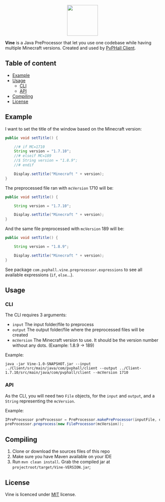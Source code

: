 <p align="center">
    <img src="https://i.imgur.com/eRRdNud.png" width="100" />
</p>

<!--<p align="center">
    <a href="https://github.com/QuiiBz/squid/actions">
        <img src="https://github.com/QuiiBz/squid/workflows/Lint/badge.svg" />
    </a>
    <a href="https://travis-ci.com/QuiiBz/squid">
        <img src="https://travis-ci.com/QuiiBz/squid.svg?branch=canary" />
    </a>
    <a href="https://www.code-inspector.com/project/4175/score/svg">
        <img src="https://www.code-inspector.com/project/4175/score/svg" />
    </a>
    <a href="https://github.com/QuiiBz/squid/issues">
        <img src="https://img.shields.io/badge/contributions-welcome-brightgreen.svg?style=flat" />
    </a>
</p>-->

**Vine** is a Java PreProcessor that let you use one codebase while having multiple Minecraft versions. Created and used by [PvPHall Client](https://pvphall.com).

## Table of content
- [Example](#example)
- [Usage](#usage)
  - [CLI](#cli)
  - [API](#api)
- [Compiling ](#compiling)
- [License](#license)

## Example
I want to set the title of the window based on the Minecraft version:
```java
public void setTitle() {

    //# if MC=1710
    String version = "1.7.10";
    //# elseif MC=189
    //$ String version = "1.8.9";
    //# endif

    Display.setTitle("Minecraft " + version);
}
```
The preprocessed file ran with `mcVersion` 1710 will be:
```java
public void setTitle() {

    String version = "1.7.10";

    Display.setTitle("Minecraft " + version);
}
```
And the same file preprocessed with `mcVersion` 189 will be:
```java
public void setTitle() {

    String version = "1.8.9";

    Display.setTitle("Minecraft " + version);
}
```

See package `com.pvphall.vine.preprocessor.expressions` to see all available expressions (`if`, `else`...).

## Usage
### CLI
The CLI requires 3 arguments:
- `input` The input folder/file to preprocess
- `output` The output folder/file where the preprocessed files will be created
- `mcVersion` The Minecraft version to use. It should be the version number without any dots. (Example: 1.8.9 -> 189)

Example:
```
java -jar Vine-1.0-SNAPSHOT.jar --input ../Client/src/main/java/com/pvphall/client --output ../Client-1.7.10/src/main/java/com/pvphall/client --mcVersion 1710
```

### API
As the CLI, you will need two `File` objects, for the `input` and `output`, and a `String` representing the `mcVersion`.

Example:
```java
IPreProcessor preProcessor = PreProcessor.makePreProcessor(inputFile, outputFile);
preProcessor.preprocess(new FileProcessor(mcVersion));
```

## Compiling
1. Clone or download the sources files of this repo
2. Make sure you have Maven available on your IDE
3. Run `mvn clean install`. Grab the compiled jar at `projectroot/target/Vine-VERSION.jar`;

## License
Vine is licenced under [MIT](https://choosealicense.com/licenses/mit/) license.
